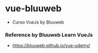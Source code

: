 # vue-bluuweb

- Curso VueJs by Bluuweb

### Reference by Bluuweb Learn VueJs

- https://bluuweb.github.io/vue-udemy/
